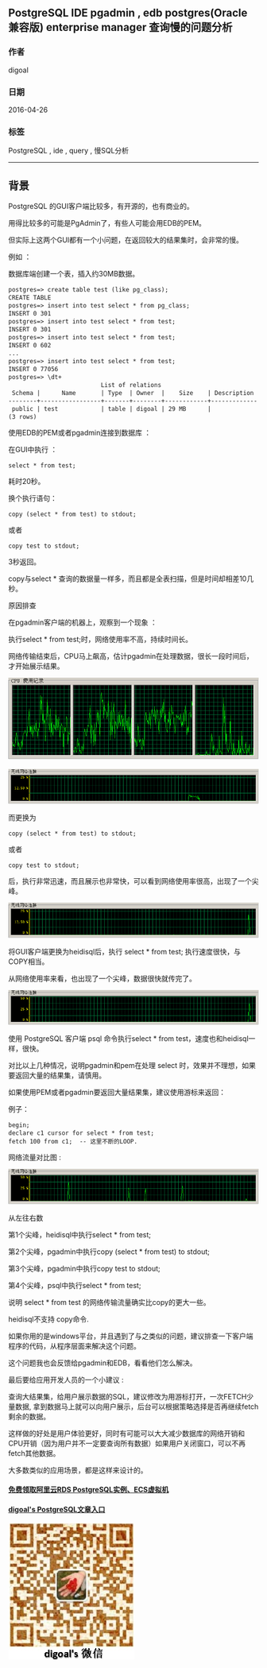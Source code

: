 ## PostgreSQL IDE pgadmin , edb postgres(Oracle 兼容版) enterprise manager 查询慢的问题分析  
                                                                                             
### 作者                                                                                             
digoal                                                                                             
                                                                                             
### 日期                                                                                             
2016-04-26                                                                                          
                                                                                             
### 标签                                                                                             
PostgreSQL , ide , query , 慢SQL分析   
                                                                                             
----                                                                                             
                                                                                             
## 背景                                 
PostgreSQL 的GUI客户端比较多，有开源的，也有商业的。   
  
用得比较多的可能是PgAdmin了，有些人可能会用EDB的PEM。   
  
但实际上这两个GUI都有一个小问题，在返回较大的结果集时，会非常的慢。   
  
例如 ：   
  
数据库端创建一个表，插入约30MB数据。  
  
```  
postgres=> create table test (like pg_class);  
CREATE TABLE  
postgres=> insert into test select * from pg_class;  
INSERT 0 301  
postgres=> insert into test select * from test;  
INSERT 0 301  
postgres=> insert into test select * from test;  
INSERT 0 602  
...  
postgres=> insert into test select * from test;  
INSERT 0 77056  
postgres=> \dt+  
                          List of relations  
 Schema |      Name       | Type  | Owner  |    Size    | Description   
--------+-----------------+-------+--------+------------+-------------  
 public | test            | table | digoal | 29 MB      |   
(3 rows)  
```  
  
使用EDB的PEM或者pgadmin连接到数据库 ：   
  
在GUI中执行 ：  
  
```  
select * from test;  
```  
  
耗时20秒。  
  
换个执行语句：  
  
```  
copy (select * from test) to stdout;  
```  
  
或者  
  
```  
copy test to stdout;  
```  
  
3秒返回。   
  
copy与select * 查询的数据量一样多，而且都是全表扫描，但是时间却相差10几秒。  
  
原因排查   
  
在pgadmin客户端的机器上，观察到一个现象 ：   
  
执行select * from test;时，网络使用率不高，持续时间长。  
  
网络传输结束后，CPU马上飙高，估计pgadmin在处理数据，很长一段时间后，才开始展示结果。   
  
![pic](20160421_02_pic_001.png)  
  
  
![pic](20160421_02_pic_002.png)  
  
  
而更换为  
  
```  
copy (select * from test) to stdout;  
```  
  
或者  
  
```  
copy test to stdout;  
```  
  
后，执行非常迅速，而且展示也非常快，可以看到网络使用率很高，出现了一个尖峰。   
  
![pic](20160421_02_pic_003.png)  
  
将GUI客户端更换为heidisql后，执行 select * from test; 执行速度很快，与COPY相当。   
  
从网络使用率来看，也出现了一个尖峰，数据很快就传完了。   
  
![pic](20160421_02_pic_004.png)  
  
使用 PostgreSQL 客户端 psql 命令执行select * from test，速度也和heidisql一样，很快。  
  
对比以上几种情况，说明pgadmin和pem在处理 select 时，效果并不理想，如果要返回大量的结果集，请慎用。   
  
如果使用PEM或者pgadmin要返回大量结果集，建议使用游标来返回：   
  
例子：  
  
```  
begin;  
declare c1 cursor for select * from test;    
fetch 100 from c1;  -- 这里不断的LOOP.  
```  
  
网络流量对比图 :   
  
  
![pic](20160421_02_pic_005.png)  
  
从左往右数   
  
  
第1个尖峰，heidisql中执行select * from test;   
  
第2个尖峰，pgadmin中执行copy (select * from test) to stdout;   
  
第3个尖峰，pgadmin中执行copy test to stdout;   
  
第4个尖峰，psql中执行select * from test;   
  
说明 select * from test 的网络传输流量确实比copy的更大一些。   
  
heidisql不支持 copy命令.   
  
如果你用的是windows平台，并且遇到了与之类似的问题，建议排查一下客户端程序的代码，从程序层面来解决这个问题。   
  
这个问题我也会反馈给pgadmin和EDB，看看他们怎么解决。  
  
最后要给应用开发人员的一个小建议 :   
  
查询大结果集，给用户展示数据的SQL，建议修改为用游标打开，一次FETCH少量数据, 拿到数据马上就可以向用户展示，后台可以根据策略选择是否再继续fetch剩余的数据。   
  
这样做的好处是用户体验更好，同时有可能可以大大减少数据库的网络开销和CPU开销（因为用户并不一定要查询所有数据）如果用户关闭窗口，可以不再fetch其他数据。   
  
大多数类似的应用场景，都是这样来设计的。  
        
  
  
  
  
  
  
  
  
  
  
  
  
  
#### [免费领取阿里云RDS PostgreSQL实例、ECS虚拟机](https://free.aliyun.com/ "57258f76c37864c6e6d23383d05714ea")
  
  
#### [digoal's PostgreSQL文章入口](https://github.com/digoal/blog/blob/master/README.md "22709685feb7cab07d30f30387f0a9ae")
  
  
![digoal's weixin](../pic/digoal_weixin.jpg "f7ad92eeba24523fd47a6e1a0e691b59")
  
  
  
  
  
  
  
